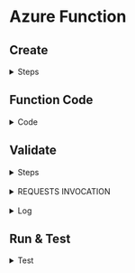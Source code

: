 # Azure Function

## Create 

<details>
<summary>Steps</summary>

<img src="./azure_images/a1.png" alt="Creating Azure Function" width="500">
<br />

<img src="./azure_images/a2.png" alt="Creating Azure Function" width="500">
<br />

<img src="./azure_images/a3.png" alt="Creating Azure Function" width="500">
<br />

<img src="./azure_images/a4.png" alt="Creating Azure Function" width="500">
<br />

<img src="./azure_images/a5.png" alt="Creating Azure Function" width="500">
<br />

<img src="./azure_images/a6.png" alt="Creating Azure Function" width="500">
<br />

<img src="./azure_images/a7.png" alt="Creating Azure Function" width="500">
<br />

<img src="./azure_images/a8.png" alt="Creating Azure Function" width="500">
<br />

<img src="./azure_images/a9.png" alt="Creating Azure Function" width="500">
<br />

<img src="./azure_images/a10.png" alt="Creating Azure Function" width="500">

</details>

## Function Code

<details>
<summary>Code</summary>

<br />

> As partially visible in step 8 of creation steps above 

<br />

```bash
import azure.functions as func
import logging

app = func.FunctionApp(http_auth_level=func.AuthLevel.FUNCTION)

@app.route(route="http_trigger1")
def http_trigger1(req: func.HttpRequest) -> func.HttpResponse:
    logging.info('Python HTTP trigger function processed a request.')

    hba1c_str = req.params.get('hba1c')

    if not hba1c_str:
        try:
            req_body = req.get_json()
            hba1c_str = req_body.get('hba1c')
        except ValueError:
            hba1c_str = None

    try:
        hba1c = float(hba1c_str) if hba1c_str else None
    except ValueError:
        hba1c = None

    if hba1c is not None:
        if hba1c <= 4.0:
            status = "Cause for concern — please see a doctor"
        elif 4.1 <= hba1c <= 5.7:
            status = "Normal (You do not have Diabetes)"
        elif 5.8 <= hba1c <= 6.5:
            status = "You Are Prediabetic"
        else:
            status = "Abnormal (You Have Diabetes)"
        message = f"Your HbA1C level is {hba1c}% which means: {status}."
    else:
        message = (
            "This HTTP triggered function executed successfully. "
            "Enter a 'hba1c' value in the query string or request body to receive an interpretation."
        )

    return func.HttpResponse(message, status_code=200)
```

</details>


## Validate

<details>
<summary>Steps</summary>

<br />

<img src="./azure_images/upandrunning.png" alt="Function created" width="800">


<br />


<img src="./azure_images/a11.png" alt="Function created" width="700">


<br />


<img src="./azure_images/a12_colabcode.png" alt="Function created" width="700">


<br />


>  #13 was called-in sick. Unlucky bugger!


<br />


<img src="./azure_images/a14.png" alt="Google Colab" width="800">

</details>

<br />

<details>
<summary>REQUESTS INVOCATION</summary>

```bash
import requests

BASE_URL = "https://serverless1-dca6gxfkhadfc0b2.canadacentral-01.azurewebsites.net/"
FUNCTION = "http_trigger1"
KEY = "enter auto generated key here"

url = f"{BASE_URL}/api/{FUNCTION}"
params = {"hba1c": "5", "code": KEY}

print(url)
print(params)

azure_response = requests.get(url, params=params, timeout=20)

print(azure_response.status_code)
print(azure_response.text)
```
</details>

<br />

<details>
<summary>Log</summary>

<br />

<img src="./azure_images/a16logs.png" alt="Log" width="800">

<br />

</details>

## Run & Test

<details>
<summary>Test</summary>

<br />

> HbA1C = 4

<img src="./azure_images/test1.png" alt="Function test" width="300">

<br />

> HbA1C = 5

<img src="./azure_images/test2.png" alt="Function test" width="300">

<br />

> HbA1C = 6

<img src="./azure_images/test3.png" alt="Function test" width="300">

<br />

> HbA1C = 7

<img src="./azure_images/test4.png" alt="Function test" width="300">

<br />
</details>


